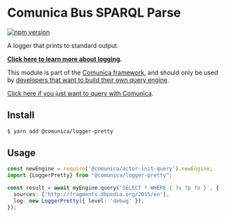 # Comunica Bus SPARQL Parse

[![npm version](https://badge.fury.io/js/%40comunica%2Flogger-pretty.svg)](https://www.npmjs.com/package/@comunica/logger-pretty)

A logger that prints to standard output.

**[Click here to learn more about logging](https://comunica.dev/docs/modify/advanced/logging/).**

This module is part of the [Comunica framework](https://github.com/comunica/comunica),
and should only be used by [developers that want to build their own query engine](https://comunica.dev/docs/modify/).

[Click here if you just want to query with Comunica](https://comunica.dev/docs/query/).

## Install

```bash
$ yarn add @comunica/logger-pretty
```

## Usage

```typescript
const newEngine = require('@comunica/actor-init-query').newEngine;
import {LoggerPretty} from "@comunica/logger-pretty";

const result = await myEngine.query('SELECT * WHERE { ?s ?p ?o }', {
  sources: ['http://fragments.dbpedia.org/2015/en'],
  log: new LoggerPretty({ level: 'debug' }),
});
```

